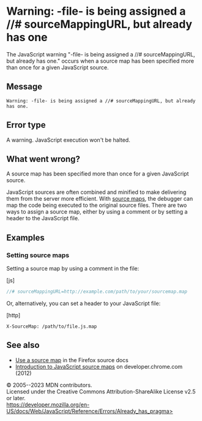 Warning: -file- is being assigned a //\# sourceMappingURL, but already has one
==============================================================================


The JavaScript warning \"-file- is being assigned a //\#
sourceMappingURL, but already has one.\" occurs when a source map has
been specified more than once for a given JavaScript source.



Message
-------


```text
Warning: -file- is being assigned a //# sourceMappingURL, but already has one.
```




Error type 
----------


A warning. JavaScript execution won\'t be halted.




What went wrong? 
----------------


A source map has been specified more than once for a given JavaScript
source.

JavaScript sources are often combined and minified to make delivering
them from the server more efficient. With [source
maps](https://developer.chrome.com/blog/sourcemaps/), the debugger can
map the code being executed to the original source files. There are two
ways to assign a source map, either by using a comment or by setting a
header to the JavaScript file.




Examples
--------



### Setting source maps 


Setting a source map by using a comment in the file:



[js]


```js
//# sourceMappingURL=http://example.com/path/to/your/sourcemap.map
```


Or, alternatively, you can set a header to your JavaScript file:



[http]


```http
X-SourceMap: /path/to/file.js.map
```





See also 
--------


-   [Use a source
    map](https://firefox-source-docs.mozilla.org/devtools-user/debugger/how_to/use_a_source_map/index.html)
    in the Firefox source docs
-   [Introduction to JavaScript source
    maps](https://developer.chrome.com/blog/sourcemaps/) on
    developer.chrome.com (2012)




© 2005--2023 MDN contributors.\
Licensed under the Creative Commons Attribution-ShareAlike License v2.5
or later.\
https://developer.mozilla.org/en-US/docs/Web/JavaScript/Reference/Errors/Already_has_pragma>


